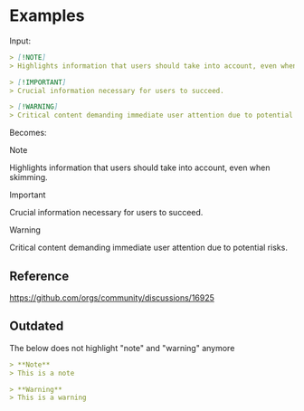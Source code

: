 # Examples

Input:
```md
> [!NOTE]  
> Highlights information that users should take into account, even when skimming.

> [!IMPORTANT]  
> Crucial information necessary for users to succeed.

> [!WARNING]  
> Critical content demanding immediate user attention due to potential risks.
```
Becomes:
> [!NOTE]  
> Highlights information that users should take into account, even when skimming.

> [!IMPORTANT]  
> Crucial information necessary for users to succeed.

> [!WARNING]  
> Critical content demanding immediate user attention due to potential risks.

## Reference
https://github.com/orgs/community/discussions/16925

## Outdated
The below does not highlight "note" and "warning" anymore
```md
> **Note**
> This is a note

> **Warning**
> This is a warning
```
